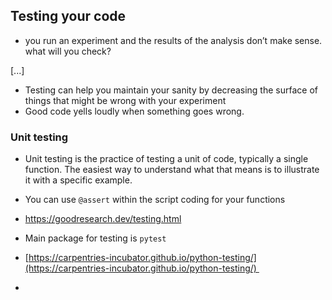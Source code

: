 ## Testing your code
- you run an experiment and the results of the analysis don’t make sense. what will you check?

[...]


- Testing can help you maintain your sanity by decreasing the surface of things that might be wrong with your experiment
- Good code yells loudly when something goes wrong.


### Unit testing
- Unit testing is the practice of testing a unit of code, typically a single function. The easiest way to understand what that means is to illustrate it with a specific example.

- You can use `@assert` within the script coding for your functions

- https://goodresearch.dev/testing.html
- Main package for testing is `pytest`
- [https://carpentries-incubator.github.io/python-testing/](https://carpentries-incubator.github.io/python-testing/)   
- 